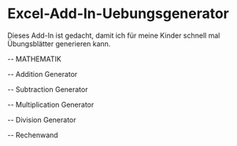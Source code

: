 # Excel-Add-In-Uebungsgenerator
Dieses Add-In ist gedacht, damit ich für meine Kinder schnell mal Übungsblätter generieren kann.

-- MATHEMATIK

-- Addition Generator

-- Subtraction Generator 

-- Multiplication Generator

-- Division Generator

-- Rechenwand
